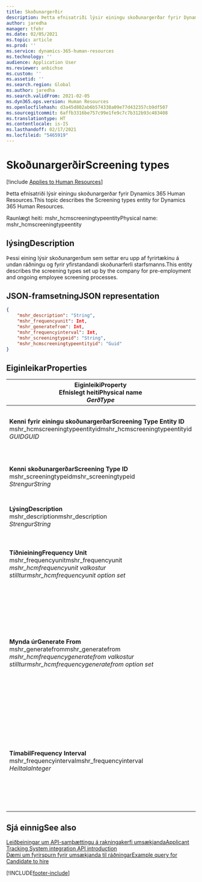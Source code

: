 ```yaml
---
title: Skoðunargerðir
description: Þetta efnisatriði lýsir einingu skoðunargerðar fyrir Dynamics 365 Human Resources.
author: jaredha
manager: tfehr
ms.date: 02/05/2021
ms.topic: article
ms.prod: ''
ms.service: dynamics-365-human-resources
ms.technology: ''
audience: Application User
ms.reviewer: anbichse
ms.custom: ''
ms.assetid: ''
ms.search.region: Global
ms.author: jaredha
ms.search.validFrom: 2021-02-05
ms.dyn365.ops.version: Human Resources
ms.openlocfilehash: d3a45d802ab6b574338a09e77d432357cb9df507
ms.sourcegitcommit: 6affb3316be757c99e1fe9c7c7b312b93c483408
ms.translationtype: HT
ms.contentlocale: is-IS
ms.lasthandoff: 02/17/2021
ms.locfileid: "5465919"
---
```

# <a name="screening-types"></a><span data-ttu-id="bc235-103">Skoðunargerðir</span><span class="sxs-lookup"><span data-stu-id="bc235-103">Screening types</span></span>

[!include [Applies to Human Resources](../includes/applies-to-hr.md)]

<span data-ttu-id="bc235-104">Þetta efnisatriði lýsir einingu skoðunargerðar fyrir Dynamics 365 Human Resources.</span><span class="sxs-lookup"><span data-stu-id="bc235-104">This topic describes the Screening types entity for Dynamics 365 Human Resources.</span></span>

<span data-ttu-id="bc235-105">Raunlægt heiti: mshr_hcmscreeningtypeentity</span><span class="sxs-lookup"><span data-stu-id="bc235-105">Physical name: mshr_hcmscreeningtypeentity</span></span>

## <a name="description"></a><span data-ttu-id="bc235-106">lýsing</span><span class="sxs-lookup"><span data-stu-id="bc235-106">Description</span></span>

<span data-ttu-id="bc235-107">Þessi eining lýsir skoðunargerðum sem settar eru upp af fyrirtækinu á undan ráðningu og fyrir yfirstandandi skoðunarferli starfsmanns.</span><span class="sxs-lookup"><span data-stu-id="bc235-107">This entity describes the screening types set up by the company for pre-employment and ongoing employee screening processes.</span></span>

## <a name="json-representation"></a><span data-ttu-id="bc235-108">JSON-framsetning</span><span class="sxs-lookup"><span data-stu-id="bc235-108">JSON representation</span></span>

```json
{
    "mshr_description": "String",
    "mshr_frequencyunit": Int,
    "mshr_generatefrom": Int,
    "mshr_frequencyinterval": Int,
    "mshr_screeningtypeid": "String",
    "mshr_hcmscreeningtypeentityid": "Guid"
}
```

## <a name="properties"></a><span data-ttu-id="bc235-109">Eiginleikar</span><span class="sxs-lookup"><span data-stu-id="bc235-109">Properties</span></span>

| <span data-ttu-id="bc235-110">Eiginleiki</span><span class="sxs-lookup"><span data-stu-id="bc235-110">Property</span></span><br><span data-ttu-id="bc235-111">**Efnislegt heiti**</span><span class="sxs-lookup"><span data-stu-id="bc235-111">**Physical name**</span></span><br><span data-ttu-id="bc235-112">**_Gerð_**</span><span class="sxs-lookup"><span data-stu-id="bc235-112">**_Type_**</span></span> | <span data-ttu-id="bc235-113">Nota</span><span class="sxs-lookup"><span data-stu-id="bc235-113">Use</span></span> | <span data-ttu-id="bc235-114">lýsing</span><span class="sxs-lookup"><span data-stu-id="bc235-114">Description</span></span> |
| --- | --- | --- |
| <span data-ttu-id="bc235-115">**Kenni fyrir einingu skoðunargerðar**</span><span class="sxs-lookup"><span data-stu-id="bc235-115">**Screening Type Entity ID**</span></span><br><span data-ttu-id="bc235-116">mshr_hcmscreeningtypeentityid</span><span class="sxs-lookup"><span data-stu-id="bc235-116">mshr_hcmscreeningtypeentityid</span></span><br><span data-ttu-id="bc235-117">*GUID*</span><span class="sxs-lookup"><span data-stu-id="bc235-117">*GUID*</span></span> | <span data-ttu-id="bc235-118">Lesa eingöngu</span><span class="sxs-lookup"><span data-stu-id="bc235-118">Read-only</span></span><br><span data-ttu-id="bc235-119">Krafa</span><span class="sxs-lookup"><span data-stu-id="bc235-119">Required</span></span><br><span data-ttu-id="bc235-120">Myndað af kerfinu</span><span class="sxs-lookup"><span data-stu-id="bc235-120">System-generated</span></span> | <span data-ttu-id="bc235-121">Einkvæmt aðalkenni fyrir færslu skoðunargerðar.</span><span class="sxs-lookup"><span data-stu-id="bc235-121">Unique primary identifier for the screening type record.</span></span> |
| <span data-ttu-id="bc235-122">**Kenni skoðunargerðar**</span><span class="sxs-lookup"><span data-stu-id="bc235-122">**Screening Type ID**</span></span><br><span data-ttu-id="bc235-123">mshr_screeningtypeid</span><span class="sxs-lookup"><span data-stu-id="bc235-123">mshr_screeningtypeid</span></span><br><span data-ttu-id="bc235-124">*Strengur*</span><span class="sxs-lookup"><span data-stu-id="bc235-124">*String*</span></span> | <span data-ttu-id="bc235-125">Lesa/skrifa</span><span class="sxs-lookup"><span data-stu-id="bc235-125">Read/write</span></span><br><span data-ttu-id="bc235-126">Krafa</span><span class="sxs-lookup"><span data-stu-id="bc235-126">Required</span></span> | <span data-ttu-id="bc235-127">Notandaskilgreint einkvæmt kenni fyrir skoðunargerðina.</span><span class="sxs-lookup"><span data-stu-id="bc235-127">User-defined unique identifier for the screening type.</span></span> |
| <span data-ttu-id="bc235-128">**Lýsing**</span><span class="sxs-lookup"><span data-stu-id="bc235-128">**Description**</span></span><br><span data-ttu-id="bc235-129">mshr_description</span><span class="sxs-lookup"><span data-stu-id="bc235-129">mshr_description</span></span><br><span data-ttu-id="bc235-130">*Strengur*</span><span class="sxs-lookup"><span data-stu-id="bc235-130">*String*</span></span> | <span data-ttu-id="bc235-131">Lesa/skrifa</span><span class="sxs-lookup"><span data-stu-id="bc235-131">Read/write</span></span><br><span data-ttu-id="bc235-132">Krafa</span><span class="sxs-lookup"><span data-stu-id="bc235-132">Required</span></span> | <span data-ttu-id="bc235-133">Lýsing á skoðunargerðinni.</span><span class="sxs-lookup"><span data-stu-id="bc235-133">The description of the screening type.</span></span> |
| <span data-ttu-id="bc235-134">**Tíðnieining**</span><span class="sxs-lookup"><span data-stu-id="bc235-134">**Frequency Unit**</span></span><br><span data-ttu-id="bc235-135">mshr_frequencyunit</span><span class="sxs-lookup"><span data-stu-id="bc235-135">mshr_frequencyunit</span></span><br><span data-ttu-id="bc235-136">*mshr_hcmfrequencyunit valkostur stilltur*</span><span class="sxs-lookup"><span data-stu-id="bc235-136">*mshr_hcmfrequencyunit option set*</span></span> | <span data-ttu-id="bc235-137">Lesa/skrifa</span><span class="sxs-lookup"><span data-stu-id="bc235-137">Read/write</span></span><br><span data-ttu-id="bc235-138">Krafa</span><span class="sxs-lookup"><span data-stu-id="bc235-138">Required</span></span> | <span data-ttu-id="bc235-139">Lýsir því hversu fljótt þarf að ljúka skoðun fyrir úthlutaðan einstakling.</span><span class="sxs-lookup"><span data-stu-id="bc235-139">Describes the frequency with which the screening must be completed for the assigned person.</span></span> |
| <span data-ttu-id="bc235-140">**Mynda úr**</span><span class="sxs-lookup"><span data-stu-id="bc235-140">**Generate From**</span></span><br><span data-ttu-id="bc235-141">mshr_generatefrom</span><span class="sxs-lookup"><span data-stu-id="bc235-141">mshr_generatefrom</span></span><br><span data-ttu-id="bc235-142">*mshr_hcmfrequencygeneratefrom valkostur stilltur*</span><span class="sxs-lookup"><span data-stu-id="bc235-142">*mshr_hcmfrequencygeneratefrom option set*</span></span> | <span data-ttu-id="bc235-143">Lesa-skrifa</span><span class="sxs-lookup"><span data-stu-id="bc235-143">Read-write</span></span><br><span data-ttu-id="bc235-144">Krafa</span><span class="sxs-lookup"><span data-stu-id="bc235-144">Required</span></span> | <span data-ttu-id="bc235-145">Ef tíðnigildið er eitthvað annað gildi en „Aðeins einu sinni“, ákvarðar GenerateForm-gildið dagsetninguna þegar á reikna út næsta skoðunartilvik.</span><span class="sxs-lookup"><span data-stu-id="bc235-145">If the Frequency value is any value other than “One-time only”, the GenerateFrom value determines the date from which to calculate the next screening event.</span></span> |
| <span data-ttu-id="bc235-146">**Tímabil**</span><span class="sxs-lookup"><span data-stu-id="bc235-146">**Frequency Interval**</span></span><br><span data-ttu-id="bc235-147">mshr_frequencyinterval</span><span class="sxs-lookup"><span data-stu-id="bc235-147">mshr_frequencyinterval</span></span><br><span data-ttu-id="bc235-148">*Heiltala*</span><span class="sxs-lookup"><span data-stu-id="bc235-148">*Integer*</span></span> | <span data-ttu-id="bc235-149">Lesa-skrifa</span><span class="sxs-lookup"><span data-stu-id="bc235-149">Read-write</span></span><br><span data-ttu-id="bc235-150">Krafa</span><span class="sxs-lookup"><span data-stu-id="bc235-150">Required</span></span> | <span data-ttu-id="bc235-151">Ef tíðnigildið er eitthvað annað gildi en „Aðeins einu sinni“ þarf að skilgreina tímabil fyrir tímaeiningar á milli skoðunartilvika.</span><span class="sxs-lookup"><span data-stu-id="bc235-151">If the Frequency value is any value other than “One-time only”, you must define an interval for the units of time between each screening event.</span></span> |

## <a name="see-also"></a><span data-ttu-id="bc235-152">Sjá einnig</span><span class="sxs-lookup"><span data-stu-id="bc235-152">See also</span></span>

[<span data-ttu-id="bc235-153">Leiðbeiningar um API-samþættingu á rakningakerfi umsækjanda</span><span class="sxs-lookup"><span data-stu-id="bc235-153">Applicant Tracking System integration API introduction</span></span>](hr-admin-integration-ats-api-introduction.md)<br>
[<span data-ttu-id="bc235-154">Dæmi um fyrirspurn fyrir umsækjanda til ráðningar</span><span class="sxs-lookup"><span data-stu-id="bc235-154">Example query for Candidate to hire</span></span>](hr-admin-integration-ats-api-candidate-to-hire-example-query.md)


[!INCLUDE[footer-include](../includes/footer-banner.md)]